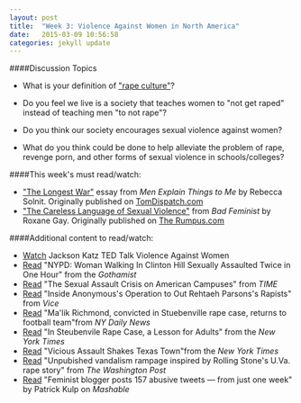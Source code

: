 ```yaml
---
layout: post
title:  "Week 3: Violence Against Women in North America"
date:   2015-03-09 10:56:58
categories: jekyll update
---
```


####Discussion Topics

* What is your definition of ["rape culture"](http://www.wavaw.ca/what-is-rape-culture/)? 

* Do you feel we live is a society that teaches women to "not get raped" instead of teaching men "to not rape"?

* Do you think our society encourages sexual violence against women? 

* What do you think could be done to help alleviate the problem of rape, revenge porn, and other forms of sexual violence in schools/colleges?

####This week's must read/watch:
* ["The Longest War"](http://www.tomdispatch.com/post/175641/tomgram:_rebecca_solnit,_the_longest_war/) essay from *Men Explain Things to Me* by Rebecca Solnit. Originally published on [TomDispatch.com](http://www.tomdispatch.com/post/175641/tomgram:_rebecca_solnit,_the_longest_war/)
* ["The Careless Language of Sexual Violence"](http://therumpus.net/2011/03/the-careless-language-of-sexual-violence/) from *Bad Feminist* by Roxane Gay. Originally published on [The Rumpus.com](http://therumpus.net/2011/03/the-careless-language-of-sexual-violence/)


####Additional content to read/watch: 
* [Watch](https://www.ted.com/talksjackson_katz_violence_against_women_it_s_a_men_s_issue) Jackson Katz TED Talk Violence Against Women
* [Read](http://gothamist.com/2014/09/12/nypd_woman_walking_in_clinton_hill.php) "NYPD: Woman Walking In Clinton Hill Sexually Assaulted Twice in One Hour" from the *Gothamist*
* [Read](http://time.com/100542/the-sexual-assault-crisis-on-american-campuses/) "The Sexual Assault Crisis on American Campuses" from *TIME*
* [Read](http://www.vice.com/read/inside-anonymouss-operation-to-out-rehtaeh-parsonss-rapists) "Inside Anonymous's Operation to Out Rehtaeh Parsons's Rapists" from *Vice*
* [Read](http://www.nydailynews.com/news/national/ma-lik-richmond-convicted-steubenville-rape-case-returns-football-team-article-1.1900655) "Ma'lik Richmond, convicted in Stuebenville rape case, returns to football team"from *NY Daily News*
* [Read](http://www.nytimes.com/2013/11/27/sports/in-steubenville-rape-case-a-lesson-for-adults.html?pagewanted=all) "In Steubenvile Rape Case, a Lesson for Adults" from the *New York Times*
* [Read](http://www.nytimes.com/2011/03/09/us/09assault.html) "Vicious Assault Shakes Texas Town"from the *New York Times*
* [Read](http://www.washingtontimes.com/news/2014/dec/21/rolling-stone-university-of-virginia-rape-story-sp/?page=all) "Unpubished vandalism rampage inspired by Rolling Stone's U.Va. rape story" from *The Washington Post*
* [Read](http://mashable.com/2015/01/28/online-harassment-sarkeesian/?utm_cid=mash-com-fb-main-link) "Feminist blogger posts 157 abusive tweets — from just one week" by Patrick Kulp on *Mashable*

